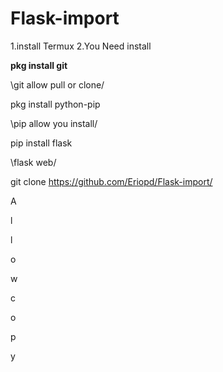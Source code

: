 # Flask-import
1.install Termux
2.You Need install

**pkg install git**

\git allow pull or clone/

pkg install python-pip

\pip allow you install/

pip install flask

\flask web/

git clone https://github.com/Eriopd/Flask-import/

A

l

l

o

w

c

o

p

y
